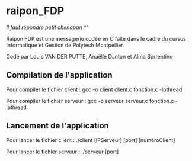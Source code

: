 # raipon_FDP
*Il faut répondre petit chenapan ^^*

Raipon FDP est une messagerie codée en C faite dans le cadre du cursus Informatique et Gestion de Polytech Montpellier.

Codé par Louis VAN DER PUTTE, Anaëlle Danton et Alma Sorrentino

## Compilation de l'application

Pour compiler le fichier client : gcc -o client client.c fonction.c -lpthread

Pour compiler le fichier serveur : gcc -o serveur serveur.c fonction.c -lpthread

## Lancement de l'application

Pour lancer le fichier client : ./client [IPServeur] [port] [numéroClient]

Pour lancer le fichier serveur : ./serveur [port]